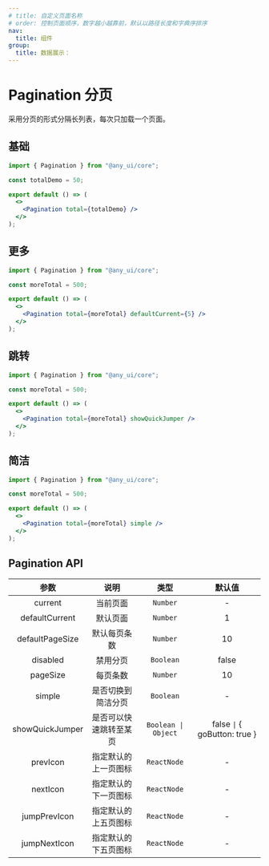 ```yaml
---
# title: 自定义页面名称
# order: 控制页面顺序，数字越小越靠前，默认以路径长度和字典序排序
nav:
  title: 组件
group:
  title: 数据展示：
---
```


# Pagination 分页

采用分页的形式分隔长列表，每次只加载一个页面。

## 基础

```jsx
import { Pagination } from "@any_ui/core";

const totalDemo = 50;

export default () => (
  <>
    <Pagination total={totalDemo} />
  </>
);
```

## 更多

```jsx
import { Pagination } from "@any_ui/core";

const moreTotal = 500;

export default () => (
  <>
    <Pagination total={moreTotal} defaultCurrent={5} />
  </>
);
```

## 跳转

```jsx
import { Pagination } from "@any_ui/core";

const moreTotal = 500;

export default () => (
  <>
    <Pagination total={moreTotal} showQuickJumper />
  </>
);
```

## 简洁

```jsx
import { Pagination } from "@any_ui/core";

const moreTotal = 500;

export default () => (
  <>
    <Pagination total={moreTotal} simple />
  </>
);
```

## Pagination API

|      参数       |          说明          |        类型         |            默认值             |
| :-------------: | :--------------------: | :-----------------: | :---------------------------: |
|     current     |        当前页面        |      `Number`       |               -               |
| defaultCurrent  |        默认页面        |      `Number`       |               1               |
| defaultPageSize |      默认每页条数      |      `Number`       |              10               |
|    disabled     |        禁用分页        |      `Boolean`      |             false             |
|    pageSize     |        每页条数        |      `Number`       |              10               |
|     simple      |   是否切换到简洁分页   |      `Boolean`      |               -               |
| showQuickJumper | 是否可以快速跳转至某页 | `Boolean \| Object` | false `\|` { goButton: true } |
|    prevIcon     |  指定默认的上一页图标  |     `ReactNode`     |               -               |
|    nextIcon     |  指定默认的下一页图标  |     `ReactNode`     |               -               |
|  jumpPrevIcon   |  指定默认的上五页图标  |     `ReactNode`     |               -               |
|  jumpNextIcon   |  指定默认的下五页图标  |     `ReactNode`     |               -               |
